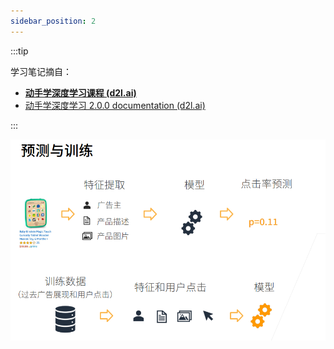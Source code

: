 ```yaml
---
sidebar_position: 2
---
```


:::tip

学习笔记摘自：

- [**动手学深度学习课程 (d2l.ai)**](https://courses.d2l.ai/zh-v2/)
- [动手学深度学习 2.0.0 documentation (d2l.ai)](https://zh-v2.d2l.ai/chapter_preface/index.html)

:::

![image-20230109161938289](./src/image-20230109161938289.png)